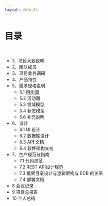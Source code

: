 ```yaml
---
layout: default
---
```


# [](#TOC)目录

&nbsp;&nbsp; 

* 1、项目大致说明
* 2、团队成员
* 3、项目业务调研
* 4、产品特性
* 5、需求规格说明
    - 5.1 [用例图](usecase_diagram)
    - 5.2 活动图
    - 5.3 领域模型
    - 5.4 状态模型
    - 5.6 补充说明
* 6、设计
    - 6.1 UI 设计
    - 6.2 数据库设计
    - 6.3 API 文档
    - 6.4 软件架构文档
* 7、生产规范与指南
    - 7.1 代码规范
    - 7.2 REST API设计规范
    - 7.3 框架目录设计与逻辑架构与 ECB 的关系
    - 7.4 部署文档
* 8 会议记录
* 9 项目总报告
* 10 个人总结
